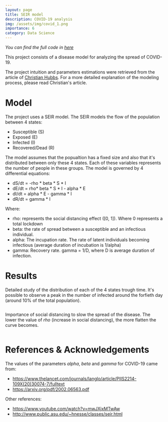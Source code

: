 ```yaml
---
layout: page
title: SEIR model
description: COVID-19 analysis
img: /assets/img/covid_1.png
importance: 6
category: Data Science
---
```


*You can find the full code in [here](https://github.com/DanielDaCosta/COVID-19-Analysis)*

This project consists of a disease model for analyzing the spread of COVID-19. 

The project intuition and parameters estimations were retrieved from the article of [Christian Hubbs](https://towardsdatascience.com/social-distancing-to-slow-the-coronavirus-768292f04296). For a more detailed explanation of the modeling process, please read Christian's article.

# Model

The project uses a SEIR model. The SEIR models the flow of the population between 4 states:
- Susceptible (S)
- Exposed (E)
- Infected (I)
- Recovered/Dead (R)

The model assumes that the popualtion has a fixed size and also that it's distributed between only these 4 states. Each of these variables represents the number of people in these groups.
The model is governed by 4 differential equations:

- dS/dt = -rho * beta * S * I
- dE/dt = rho* beta * S * I - alpha * E
- dI/dt = alpha * E - gamma * I
- dR/dt = gamma * I

Where:

- rho: represents the social distancing effect ([0, 1]). Where 0 represents a total lockdown
- beta: the rate of spread between a susceptible and an infectious individual.
- alpha: The incupation rate. The rate of latent individuals becoming infectious (average duration of incubation is 1/alpha)
- gamma: Recovery rate. gamma = 1/D, where D is average duration of infection.


# Results

Detailed study of the distribution of each of the 4 states trough time. It's possible to observe a peak in the number of infected around the forfieth day (around 10% of the total population).

<div class="row">
    <div class="col-sm mt-3 mt-md-0">
        <img class="img-fluid rounded z-depth-1" src="{{ '/assets/img/covid_1.png' | relative_url }}" alt="" title="COVID 1"/>
    </div>
</div>


Importance of social distancing to slow the spread of the disease. The lower the value of *rho* (increase in social distancing), the more flatten the curve becomes.


<div class="row">
    <div class="col-sm mt-3 mt-md-0">
        <img class="img-fluid rounded z-depth-1" src="{{ '/assets/img/covid_2.png' | relative_url }}" alt="" title="COVID 2"/>
    </div>
</div>


# References & Acknowledgements

The values of the parameters *alpha*, *beta* and *gamma* for COVID-19 came from:
- https://www.thelancet.com/journals/langlo/article/PIIS2214-109X(20)30074-7/fulltext
- https://arxiv.org/pdf/2002.06563.pdf

Other references:

- https://www.youtube.com/watch?v=mwJXjxMTwAw
- http://www.public.asu.edu/~hnesse/classes/seir.html